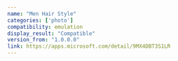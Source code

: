 ```yaml
---
name: "Men Hair Style"
categories: ['photo']
compatibility: emulation
display_result: "Compatible"
version_from: "1.0.0.0"
link: https://apps.microsoft.com/detail/9MX4DBT3S1LR
---
```

